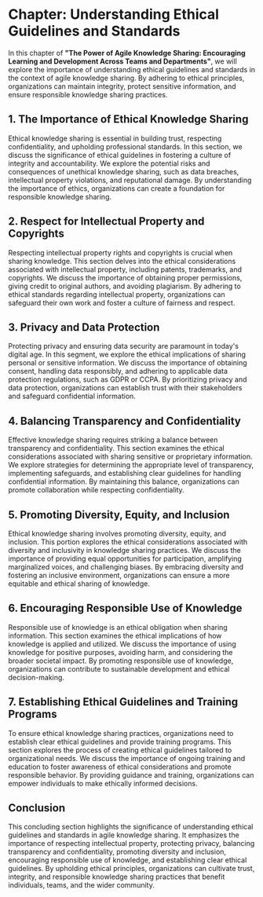 Chapter: Understanding Ethical Guidelines and Standards
=======================================================

In this chapter of **"The Power of Agile Knowledge Sharing: Encouraging Learning and Development Across Teams and Departments"**, we will explore the importance of understanding ethical guidelines and standards in the context of agile knowledge sharing. By adhering to ethical principles, organizations can maintain integrity, protect sensitive information, and ensure responsible knowledge sharing practices.

**1. The Importance of Ethical Knowledge Sharing**
--------------------------------------------------

Ethical knowledge sharing is essential in building trust, respecting confidentiality, and upholding professional standards. In this section, we discuss the significance of ethical guidelines in fostering a culture of integrity and accountability. We explore the potential risks and consequences of unethical knowledge sharing, such as data breaches, intellectual property violations, and reputational damage. By understanding the importance of ethics, organizations can create a foundation for responsible knowledge sharing.

**2. Respect for Intellectual Property and Copyrights**
-------------------------------------------------------

Respecting intellectual property rights and copyrights is crucial when sharing knowledge. This section delves into the ethical considerations associated with intellectual property, including patents, trademarks, and copyrights. We discuss the importance of obtaining proper permissions, giving credit to original authors, and avoiding plagiarism. By adhering to ethical standards regarding intellectual property, organizations can safeguard their own work and foster a culture of fairness and respect.

**3. Privacy and Data Protection**
----------------------------------

Protecting privacy and ensuring data security are paramount in today's digital age. In this segment, we explore the ethical implications of sharing personal or sensitive information. We discuss the importance of obtaining consent, handling data responsibly, and adhering to applicable data protection regulations, such as GDPR or CCPA. By prioritizing privacy and data protection, organizations can establish trust with their stakeholders and safeguard confidential information.

**4. Balancing Transparency and Confidentiality**
-------------------------------------------------

Effective knowledge sharing requires striking a balance between transparency and confidentiality. This section examines the ethical considerations associated with sharing sensitive or proprietary information. We explore strategies for determining the appropriate level of transparency, implementing safeguards, and establishing clear guidelines for handling confidential information. By maintaining this balance, organizations can promote collaboration while respecting confidentiality.

**5. Promoting Diversity, Equity, and Inclusion**
-------------------------------------------------

Ethical knowledge sharing involves promoting diversity, equity, and inclusion. This portion explores the ethical considerations associated with diversity and inclusivity in knowledge sharing practices. We discuss the importance of providing equal opportunities for participation, amplifying marginalized voices, and challenging biases. By embracing diversity and fostering an inclusive environment, organizations can ensure a more equitable and ethical sharing of knowledge.

**6. Encouraging Responsible Use of Knowledge**
-----------------------------------------------

Responsible use of knowledge is an ethical obligation when sharing information. This section examines the ethical implications of how knowledge is applied and utilized. We discuss the importance of using knowledge for positive purposes, avoiding harm, and considering the broader societal impact. By promoting responsible use of knowledge, organizations can contribute to sustainable development and ethical decision-making.

**7. Establishing Ethical Guidelines and Training Programs**
------------------------------------------------------------

To ensure ethical knowledge sharing practices, organizations need to establish clear ethical guidelines and provide training programs. This section explores the process of creating ethical guidelines tailored to organizational needs. We discuss the importance of ongoing training and education to foster awareness of ethical considerations and promote responsible behavior. By providing guidance and training, organizations can empower individuals to make ethically informed decisions.

**Conclusion**
--------------

This concluding section highlights the significance of understanding ethical guidelines and standards in agile knowledge sharing. It emphasizes the importance of respecting intellectual property, protecting privacy, balancing transparency and confidentiality, promoting diversity and inclusion, encouraging responsible use of knowledge, and establishing clear ethical guidelines. By upholding ethical principles, organizations can cultivate trust, integrity, and responsible knowledge sharing practices that benefit individuals, teams, and the wider community.
